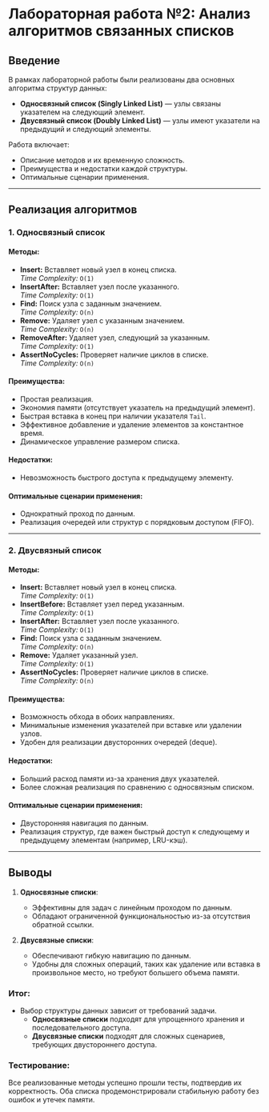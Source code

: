 # Лабораторная работа №2: Анализ алгоритмов связанных списков

## Введение
В рамках лабораторной работы были реализованы два основных алгоритма структур данных:

- **Односвязный список (Singly Linked List)** — узлы связаны указателем на следующий элемент.
- **Двусвязный список (Doubly Linked List)** — узлы имеют указатели на предыдущий и следующий элементы.

Работа включает:
- Описание методов и их временную сложность.
- Преимущества и недостатки каждой структуры.
- Оптимальные сценарии применения.

---

## Реализация алгоритмов

### 1. Односвязный список
#### Методы:
- **Insert:** Вставляет новый узел в конец списка.  
  _Time Complexity:_ `O(1)`
- **InsertAfter:** Вставляет узел после указанного.  
  _Time Complexity:_ `O(1)`
- **Find:** Поиск узла с заданным значением.  
  _Time Complexity:_ `O(n)`
- **Remove:** Удаляет узел с указанным значением.  
  _Time Complexity:_ `O(n)`
- **RemoveAfter:** Удаляет узел, следующий за указанным.  
  _Time Complexity:_ `O(1)`
- **AssertNoCycles:** Проверяет наличие циклов в списке.  
  _Time Complexity:_ `O(n)`

#### Преимущества:
- Простая реализация.
- Экономия памяти (отсутствует указатель на предыдущий элемент).
- Быстрая вставка в конец при наличии указателя `Tail`.
- Эффективное добавление и удаление элементов за константное время.
- Динамическое управление размером списка.

#### Недостатки:
- Невозможность быстрого доступа к предыдущему элементу.

#### Оптимальные сценарии применения:
- Однократный проход по данным.
- Реализация очередей или структур с порядковым доступом (FIFO).

---

### 2. Двусвязный список
#### Методы:
- **Insert:** Вставляет новый узел в конец списка.  
  _Time Complexity:_ `O(1)`
- **InsertBefore:** Вставляет узел перед указанным.  
  _Time Complexity:_ `O(1)`
- **InsertAfter:** Вставляет узел после указанного.  
  _Time Complexity:_ `O(1)`
- **Find:** Поиск узла с заданным значением.  
  _Time Complexity:_ `O(n)`
- **Remove:** Удаляет указанный узел.  
  _Time Complexity:_ `O(1)`
- **AssertNoCycles:** Проверяет наличие циклов в списке.  
  _Time Complexity:_ `O(n)`

#### Преимущества:
- Возможность обхода в обоих направлениях.
- Минимальные изменения указателей при вставке или удалении узлов.
- Удобен для реализации двусторонних очередей (deque).

#### Недостатки:
- Больший расход памяти из-за хранения двух указателей.
- Более сложная реализация по сравнению с односвязным списком.

#### Оптимальные сценарии применения:
- Двусторонняя навигация по данным.
- Реализация структур, где важен быстрый доступ к следующему и предыдущему элементам (например, LRU-кэш).

---

## Выводы
1. **Односвязные списки**:
    - Эффективны для задач с линейным проходом по данным.
    - Обладают ограниченной функциональностью из-за отсутствия обратной ссылки.

2. **Двусвязные списки**:
    - Обеспечивают гибкую навигацию по данным.
    - Удобны для сложных операций, таких как удаление или вставка в произвольное место, но требуют большего объема памяти.

### Итог:
- Выбор структуры данных зависит от требований задачи.
    - **Односвязные списки** подходят для упрощенного хранения и последовательного доступа.
    - **Двусвязные списки** подходят для сложных сценариев, требующих двустороннего доступа.

### Тестирование:
Все реализованные методы успешно прошли тесты, подтвердив их корректность. Оба списка продемонстрировали стабильную работу без ошибок и утечек памяти.
